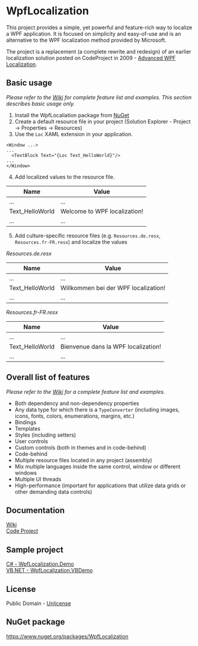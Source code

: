 # WpfLocalization

This project provides a simple, yet powerful and feature-rich way to localize a WPF application. It is focused on 
simplicity and easy-of-use and is an alternative to the WPF localization method provided by Microsoft.

The project is a replacement (a complete rewrite and redesign) of an earlier localization solution posted on 
CodeProject in 2009 - [Advanced WPF Localization](https://www.codeproject.com/Articles/249369/Advanced-WPF-Localization).


## Basic usage

*Please refer to the [Wiki](https://github.com/JechoJekov/WpfLocalization/wiki/) for complete feature list and examples. 
This section describes basic usage only.*

1. Install the WpfLocaliation package from [NuGet](https://www.nuget.org/packages/WpfLocalization)
2. Create a default resource file in your project (Solution Explorer - Project -> Properties -> Resources)
3. Use the `Loc` XAML extension in your application.

```XAML
<Window ...>
...
  <TextBlock Text="{Loc Text_HelloWorld}"/>
...
</Window>
```

4. Add localized values to the resource file.

Name | Value
---- | -----
... | ...
Text_HelloWorld | Welcome to WPF localization!
... | ...

5. Add culture-specific resource files (e.g. `Resources.de.resx`, `Resources.fr-FR.resx`) and localize the values

*Resources.de.resx*

Name | Value
---- | -----
... | ...
Text_HelloWorld | Willkommen bei der WPF localization!
... | ...

*Resources.fr-FR.resx*

Name | Value
---- | -----
... | ...
Text_HelloWorld | Bienvenue dans la WPF localization!
... | ...


## Overall list of features

*Please refer to the [Wiki](https://github.com/JechoJekov/WpfLocalization/wiki/) for a complete feature list and examples.*

* Both dependency and non-dependency properties
* Any data type for which there is a `TypeConverter` (including images, icons, fonts, colors, enumerations, margins, etc.)
* Bindings
* Templates
* Styles (including setters)
* User controls
* Custom controls (both in themes and in code-behind)
* Code-behind
* Multiple resource files located in any project (assembly)
* Mix multiple languages inside the same control, window or different windows
* Multiple UI threads
* High-performance (important for applications that utilize data grids or other demanding data controls)


## Documentation

[Wiki](https://github.com/JechoJekov/WpfLocalization/wiki/)  
[Code Project](https://www.codeproject.com/Articles/xxxxxx/Ultimate-WPF-Localization)


## Sample project

[C# - WpfLocalization.Demo](https://github.com/JechoJekov/WpfLocalization/tree/master/Project/WpfLocalization.Demo)  
[VB.NET - WpfLocalization.VBDemo](https://github.com/JechoJekov/WpfLocalization/tree/master/Project/WpfLocalization.VBDemo)

## License

Public Domain - [Unlicense](http://unlicense.org/)


## NuGet package

https://www.nuget.org/packages/WpfLocalization